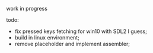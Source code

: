 work in progress

todo:

- fix pressed keys fetching for win10 with SDL2 I guess;
- build in linux environment;
- remove placeholder and implement assembler;
